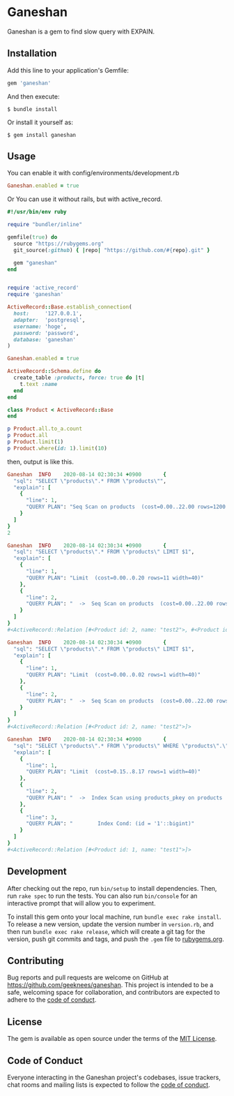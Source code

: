 # Ganeshan

Ganeshan is a gem to find slow query with EXPAIN.

## Installation

Add this line to your application's Gemfile:

```ruby
gem 'ganeshan'
```

And then execute:

    $ bundle install

Or install it yourself as:

    $ gem install ganeshan

## Usage

You can enable it with config/environments/development.rb
```rb
Ganeshan.enabled = true
```

Or You can use it without rails, but with active_record.

```rb
#!/usr/bin/env ruby

require "bundler/inline"

gemfile(true) do
  source "https://rubygems.org"
  git_source(:github) { |repo| "https://github.com/#{repo}.git" }

  gem "ganeshan"
end


require 'active_record'
require 'ganeshan'

ActiveRecord::Base.establish_connection(
  host:     '127.0.0.1',
  adapter:  'postgresql',
  username: 'hoge',
  password: 'password',
  database: 'ganeshan'
)

Ganeshan.enabled = true

ActiveRecord::Schema.define do
  create_table :products, force: true do |t|
    t.text :name
  end
end

class Product < ActiveRecord::Base
end

p Product.all.to_a.count
p Product.all
p Product.limit(1)
p Product.where(id: 1).limit(10)
```

then, output is like this.

```rb
Ganeshan  INFO    2020-08-14 02:30:34 +0900       {
  "sql": "SELECT \"products\".* FROM \"products\"",
  "explain": [
    {
      "line": 1,
      "QUERY PLAN": "Seq Scan on products  (cost=0.00..22.00 rows=1200 width=40)"
    }
  ]
}
2

Ganeshan  INFO    2020-08-14 02:30:34 +0900       {
  "sql": "SELECT \"products\".* FROM \"products\" LIMIT $1",
  "explain": [
    {
      "line": 1,
      "QUERY PLAN": "Limit  (cost=0.00..0.20 rows=11 width=40)"
    },
    {
      "line": 2,
      "QUERY PLAN": "  ->  Seq Scan on products  (cost=0.00..22.00 rows=1200 width=40)"
    }
  ]
}
#<ActiveRecord::Relation [#<Product id: 2, name: "test2">, #<Product id: 1, name: "test1">]>

Ganeshan  INFO    2020-08-14 02:30:34 +0900       {
  "sql": "SELECT \"products\".* FROM \"products\" LIMIT $1",
  "explain": [
    {
      "line": 1,
      "QUERY PLAN": "Limit  (cost=0.00..0.02 rows=1 width=40)"
    },
    {
      "line": 2,
      "QUERY PLAN": "  ->  Seq Scan on products  (cost=0.00..22.00 rows=1200 width=40)"
    }
  ]
}
#<ActiveRecord::Relation [#<Product id: 2, name: "test2">]>

Ganeshan  INFO    2020-08-14 02:30:34 +0900       {
  "sql": "SELECT \"products\".* FROM \"products\" WHERE \"products\".\"id\" = $1 LIMIT $2",
  "explain": [
    {
      "line": 1,
      "QUERY PLAN": "Limit  (cost=0.15..8.17 rows=1 width=40)"
    },
    {
      "line": 2,
      "QUERY PLAN": "  ->  Index Scan using products_pkey on products  (cost=0.15..8.17 rows=1 width=40)"
    },
    {
      "line": 3,
      "QUERY PLAN": "        Index Cond: (id = '1'::bigint)"
    }
  ]
}
#<ActiveRecord::Relation [#<Product id: 1, name: "test1">]>

```
## Development

After checking out the repo, run `bin/setup` to install dependencies. Then, run `rake spec` to run the tests. You can also run `bin/console` for an interactive prompt that will allow you to experiment.

To install this gem onto your local machine, run `bundle exec rake install`. To release a new version, update the version number in `version.rb`, and then run `bundle exec rake release`, which will create a git tag for the version, push git commits and tags, and push the `.gem` file to [rubygems.org](https://rubygems.org).

## Contributing

Bug reports and pull requests are welcome on GitHub at https://github.com/geeknees/ganeshan. This project is intended to be a safe, welcoming space for collaboration, and contributors are expected to adhere to the [code of conduct](https://github.com/geeknees/ganeshan/blob/master/CODE_OF_CONDUCT.md).


## License

The gem is available as open source under the terms of the [MIT License](https://opensource.org/licenses/MIT).

## Code of Conduct

Everyone interacting in the Ganeshan project's codebases, issue trackers, chat rooms and mailing lists is expected to follow the [code of conduct](https://github.com/geeknees/ganeshan/blob/master/CODE_OF_CONDUCT.md).
